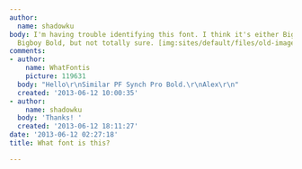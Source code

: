 ```yaml
---
author:
  name: shadowku
body: I'm having trouble identifying this font. I think it's either Bigboy Black or
  Bigboy Bold, but not totally sure. [img:sites/default/files/old-images/what_font_is_this_5427.jpg]
comments:
- author:
    name: WhatFontis
    picture: 119631
  body: "Hello\r\nSimilar PF Synch Pro Bold.\r\nAlex\r\n"
  created: '2013-06-12 10:00:35'
- author:
    name: shadowku
  body: 'Thanks! '
  created: '2013-06-12 18:11:27'
date: '2013-06-12 02:27:18'
title: What font is this?

---
```

